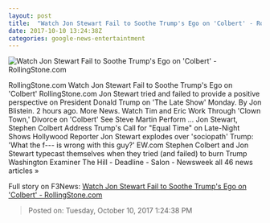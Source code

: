 ```yaml
---
layout: post
title:  "Watch Jon Stewart Fail to Soothe Trump's Ego on 'Colbert' - RollingStone.com"
date: 2017-10-10 13:24:38Z
categories: google-news-entertaintment
---
```


![Watch Jon Stewart Fail to Soothe Trump's Ego on 'Colbert' - RollingStone.com](http://img.wennermedia.com/social/screen-shot-2017-10-10-at-85857-am-copy-72a33459-7595-4a0b-bf71-3b7dbc51ec23.jpg)

RollingStone.com Watch Jon Stewart Fail to Soothe Trump's Ego on 'Colbert' RollingStone.com Jon Stewart tried and failed to provide a positive perspective on President Donald Trump on 'The Late Show' Monday. By Jon Blistein. 2 hours ago. More News. Watch Tim and Eric Work Through 'Clown Town,' Divorce on 'Colbert' See Steve Martin Perform ... Jon Stewart, Stephen Colbert Address Trump's Call for "Equal Time" on Late-Night Shows Hollywood Reporter Jon Stewart explodes over 'sociopath' Trump: 'What the f--- is wrong with this guy?' EW.com Stephen Colbert and Jon Stewart typecast themselves when they tried (and failed) to burn Trump Washington Examiner The Hill - Deadline - Salon - Newsweek all 46 news articles »


Full story on F3News: [Watch Jon Stewart Fail to Soothe Trump's Ego on 'Colbert' - RollingStone.com](http://www.f3nws.com/n/thz4JD)

> Posted on: Tuesday, October 10, 2017 1:24:38 PM
